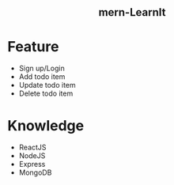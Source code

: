 
<a name="readme-top"></a>
<!-- PROJECT LOGO -->
<br />
<div align="center">
  <h2 align="center">mern-LearnIt</h2>
</div>

<h1>Feature</h1>
<ul>
  <li>Sign up/Login</li>
  <li>Add todo item </li>
  <li>Update todo item </li>
  <li>Delete todo item </li>
</ul>

<!-- TABLE OF CONTENTS -->
  <h1>Knowledge</h1>
  <ul>
    <li>ReactJS</li>
    <li>NodeJS</li>
    <li>Express</li>
    <li>MongoDB</li>
  </ul>

